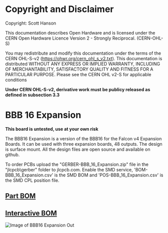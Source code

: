 # Copyright and Disclaimer
Copyright: Scott Hanson

This documentation describes Open Hardware and is licensed under the CERN Open Hardware Licence Version 2 - Strongly Reciprocal. (CERN-OHL-S)

You may redistribute and modify this documentation under the terms of the CERN OHL-S-v2 (https://ohwr.org/cern_ohl_s_v2.txt). This documentation is distributed WITHOUT ANY EXPRESS OR IMPLIED WARRANTY, INCLUDING OF MERCHANTABILITY, SATISFACTORY QUALITY AND FITNESS FOR A PARTICULAR PURPOSE. Please see the CERN OHL v2-S for applicable conditions

**Under CERN OHL-S-v2, derivative work must be publicy released as defined in subsection 3.3**

# BBB 16 Expansion

**This board is untested, use at your own risk**

The BBB16 Expansion is a version of the BBB16 for the Falcon v4 Expansion Boards. It can be used with three expansion boards, 48 outputs. The design is surface mount. All the design files are open source and available on github.

To order PCBs upload the "GERBER-BBB_16_Expansion.zip" file in the "jlcpcb\gerber" folder to jlcpcb.com. Enable the SMD service, 'BOM-BBB_16_Expansion.csv' is the SMD BOM and 'POS-BBB_16_Expansion.csv' is the SMD CPL position file.

## [Part BOM](https://github.com/computergeek1507/PB_16/raw/master/BBB_16_Expansion/BBB_16_Expansion_BOM.ods)

## [Interactive BOM](https://computergeek1507.github.io/PB_16/BBB_16_Expansion/bom/ibom)

![Image of BBB16 Expansion Out](https://github.com/computergeek1507/PB_16/raw/master/BBB_16_Expansion/BBB_16_Expansion.png)



